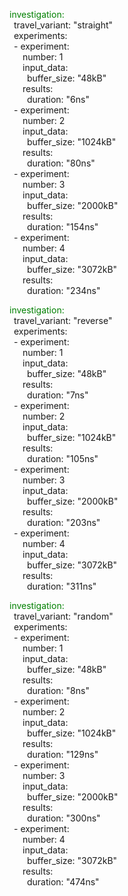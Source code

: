 <span style="color: green;">investigation:</span>  
&ensp;travel_variant: "straight"  
&ensp;experiments:  
&ensp;- experiment:  
&ensp;&ensp;&ensp;number: 1  
&ensp;&ensp;&ensp;input_data:  
&ensp;&ensp;&ensp;&ensp;buffer_size: "48kB"  
&ensp;&ensp;&ensp;results:  
&ensp;&ensp;&ensp;&ensp;duration: "6ns"  
&ensp;- experiment:  
&ensp;&ensp;&ensp;number: 2  
&ensp;&ensp;&ensp;input_data:  
&ensp;&ensp;&ensp;&ensp;buffer_size: "1024kB"  
&ensp;&ensp;&ensp;results:  
&ensp;&ensp;&ensp;&ensp;duration: "80ns"  
&ensp;- experiment:  
&ensp;&ensp;&ensp;number: 3  
&ensp;&ensp;&ensp;input_data:  
&ensp;&ensp;&ensp;&ensp;buffer_size: "2000kB"  
&ensp;&ensp;&ensp;results:  
&ensp;&ensp;&ensp;&ensp;duration: "154ns"  
&ensp;- experiment:  
&ensp;&ensp;&ensp;number: 4  
&ensp;&ensp;&ensp;input_data:  
&ensp;&ensp;&ensp;&ensp;buffer_size: "3072kB"  
&ensp;&ensp;&ensp;results:  
&ensp;&ensp;&ensp;&ensp;duration: "234ns"  
  
<span style="color: green;">investigation:</span>  
&ensp;travel_variant: "reverse"  
&ensp;experiments:  
&ensp;- experiment:  
&ensp;&ensp;&ensp;number: 1  
&ensp;&ensp;&ensp;input_data:  
&ensp;&ensp;&ensp;&ensp;buffer_size: "48kB"  
&ensp;&ensp;&ensp;results:  
&ensp;&ensp;&ensp;&ensp;duration: "7ns"  
&ensp;- experiment:  
&ensp;&ensp;&ensp;number: 2  
&ensp;&ensp;&ensp;input_data:  
&ensp;&ensp;&ensp;&ensp;buffer_size: "1024kB"  
&ensp;&ensp;&ensp;results:  
&ensp;&ensp;&ensp;&ensp;duration: "105ns"  
&ensp;- experiment:  
&ensp;&ensp;&ensp;number: 3  
&ensp;&ensp;&ensp;input_data:  
&ensp;&ensp;&ensp;&ensp;buffer_size: "2000kB"  
&ensp;&ensp;&ensp;results:  
&ensp;&ensp;&ensp;&ensp;duration: "203ns"  
&ensp;- experiment:  
&ensp;&ensp;&ensp;number: 4  
&ensp;&ensp;&ensp;input_data:  
&ensp;&ensp;&ensp;&ensp;buffer_size: "3072kB"  
&ensp;&ensp;&ensp;results:  
&ensp;&ensp;&ensp;&ensp;duration: "311ns"  
  
<span style="color: green;">investigation:</span>  
&ensp;travel_variant: "random"  
&ensp;experiments:  
&ensp;- experiment:  
&ensp;&ensp;&ensp;number: 1  
&ensp;&ensp;&ensp;input_data:  
&ensp;&ensp;&ensp;&ensp;buffer_size: "48kB"  
&ensp;&ensp;&ensp;results:  
&ensp;&ensp;&ensp;&ensp;duration: "8ns"  
&ensp;- experiment:  
&ensp;&ensp;&ensp;number: 2  
&ensp;&ensp;&ensp;input_data:  
&ensp;&ensp;&ensp;&ensp;buffer_size: "1024kB"  
&ensp;&ensp;&ensp;results:  
&ensp;&ensp;&ensp;&ensp;duration: "129ns"  
&ensp;- experiment:  
&ensp;&ensp;&ensp;number: 3  
&ensp;&ensp;&ensp;input_data:  
&ensp;&ensp;&ensp;&ensp;buffer_size: "2000kB"  
&ensp;&ensp;&ensp;results:  
&ensp;&ensp;&ensp;&ensp;duration: "300ns"  
&ensp;- experiment:  
&ensp;&ensp;&ensp;number: 4  
&ensp;&ensp;&ensp;input_data:  
&ensp;&ensp;&ensp;&ensp;buffer_size: "3072kB"  
&ensp;&ensp;&ensp;results:  
&ensp;&ensp;&ensp;&ensp;duration: "474ns"  
  

